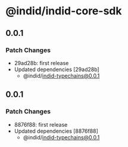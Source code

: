 # @indid/indid-core-sdk

## 0.0.1

### Patch Changes

- 29ad28b: first release
- Updated dependencies [29ad28b]
  - @indid/indid-typechains@0.0.1

## 0.0.1

### Patch Changes

- 8876f88: first release
- Updated dependencies [8876f88]
  - @indid/indid-typechains@0.0.1
